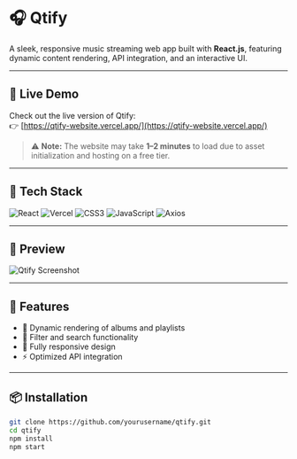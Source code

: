# 🎧 Qtify

A sleek, responsive music streaming web app built with **React.js**, featuring dynamic content rendering, API integration, and an interactive UI.

---

## 🚀 Live Demo

Check out the live version of Qtify:  
👉 [https://qtify-website.vercel.app/](https://qtify-website.vercel.app/)

> ⚠️ **Note:** The website may take **1–2 minutes** to load due to asset initialization and hosting on a free tier.

---

## 🧰 Tech Stack

![React](https://img.shields.io/badge/-React.js-61DAFB?style=flat&logo=react&logoColor=black)
![Vercel](https://img.shields.io/badge/-Vercel-000?style=flat&logo=vercel&logoColor=white)
![CSS3](https://img.shields.io/badge/-CSS3-1572B6?style=flat&logo=css3)
![JavaScript](https://img.shields.io/badge/-JavaScript-F7DF1E?style=flat&logo=javascript&logoColor=black)
![Axios](https://img.shields.io/badge/-Axios-5A29E4?style=flat&logo=axios&logoColor=white)

---

## 📸 Preview

![Qtify Screenshot](https://user-images.githubusercontent.com/your-image-id/preview.png)

---

## 📂 Features

- 🎵 Dynamic rendering of albums and playlists
- 🧭 Filter and search functionality
- 📱 Fully responsive design
- ⚡ Optimized API integration

---

## 📦 Installation

```bash
git clone https://github.com/yourusername/qtify.git
cd qtify
npm install
npm start
